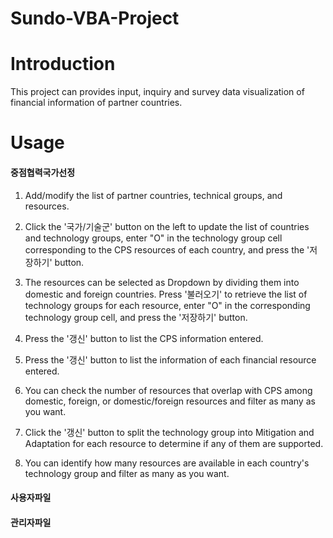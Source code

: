 # Sundo-VBA-Project

# Introduction
This project can provides input, inquiry and survey data visualization of financial information of partner countries.

# Usage
#### 중점협력국가선정
1. Add/modify the list of partner countries, technical groups, and resources.

2. Click the '국가/기술군' button on the left to update the list of countries and technology groups, enter "O" in the technology group cell corresponding to the CPS resources of each country, and press the '저장하기' button.

3. The resources can be selected as Dropdown by dividing them into domestic and foreign countries. Press '불러오기' to retrieve the list of technology groups for each resource, enter "O" in the corresponding technology group cell, and press the '저장하기' button.

4. Press the '갱신' button to list the CPS information entered.

5. Press the '갱신' button to list the information of each financial resource entered.

6. You can check the number of resources that overlap with CPS among domestic, foreign, or domestic/foreign resources and filter as many as you want.

7. Click the '갱신' button to split the technology group into Mitigation and Adaptation for each resource to determine if any of them are supported.

8. You can identify how many resources are available in each country's technology group and filter as many as you want.

#### 사용자파일

#### 관리자파일
